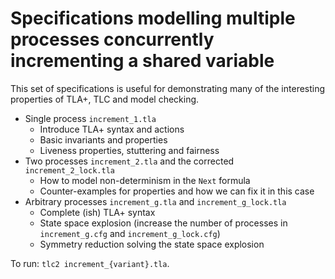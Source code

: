# Specifications modelling multiple processes concurrently incrementing a shared variable

This set of specifications is useful for demonstrating many of the interesting properties of TLA+, TLC and model checking.

- Single process `increment_1.tla`
  - Introduce TLA+ syntax and actions
  - Basic invariants and properties
  - Liveness properties, stuttering and fairness
- Two processes `increment_2.tla` and the corrected `increment_2_lock.tla`
  - How to model non-determinism in the `Next` formula
  - Counter-examples for properties and how we can fix it in this case
- Arbitrary processes `increment_g.tla` and `increment_g_lock.tla`
  - Complete (ish) TLA+ syntax
  - State space explosion (increase the number of processes in `increment_g.cfg` and `increment_g_lock.cfg`)
  - Symmetry reduction solving the state space explosion

To run: `tlc2 increment_{variant}.tla`.
